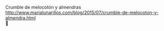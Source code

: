 Crumble de melocotón y almendras	http://www.marialunarillos.com/blog/2015/07/crumble-de-melocoton-y-almendra.html	
਍